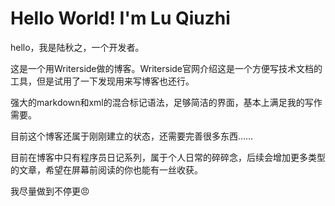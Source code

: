 # Hello World! I'm Lu Qiuzhi

hello，我是陆秋之，一个开发者。

这是一个用Writerside做的博客。Writerside官网介绍这是一个方便写技术文档的工具，但是试用了一下发现用来写博客也还行。

强大的markdown和xml的混合标记语法，足够简洁的界面，基本上满足我的写作需要。

目前这个博客还属于刚刚建立的状态，还需要完善很多东西……

目前在博客中只有程序员日记系列，属于个人日常的碎碎念，后续会增加更多类型的文章，希望在屏幕前阅读的你也能有一丝收获。

我尽量做到不停更😠
